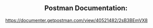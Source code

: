 <h2 align="center">Postman Documentation:</h2>
<a href="https://documenter.getpostman.com/view/40521482/2sB3BEmVX8">https://documenter.getpostman.com/view/40521482/2sB3BEmVX8</a>
